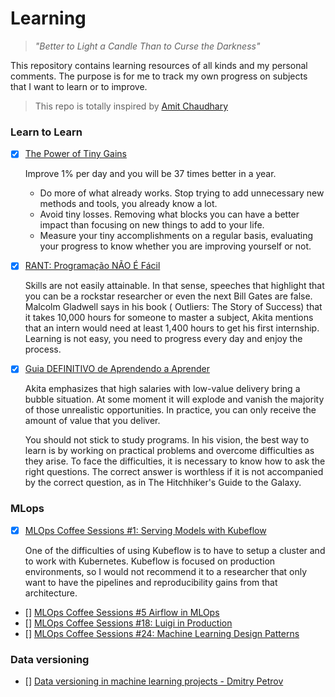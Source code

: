 # Learning

> _"Better to Light a Candle Than to Curse the Darkness"_

This repository contains learning resources of all kinds and my personal comments. The purpose is for me to track my own progress on subjects that I want to learn or to improve.

> This repo is totally inspired by [Amit Chaudhary](https://github.com/amitness/learning)

### Learn to Learn
- [X] [The Power of Tiny Gains](https://jamesclear.com/continuous-improvement)
    
    Improve 1% per day and you will be 37 times better in a year.
    * Do more of what already works. Stop trying to add unnecessary new methods and tools, you already know a lot. 
    * Avoid tiny losses. Removing what blocks you can have a better impact than focusing on new things to add to your life.
    * Measure your tiny accomplishments on a regular basis, evaluating your progress to know whether you are improving yourself or not.
- [X] [RANT: Programação NÃO É Fácil](https://www.youtube.com/watch?v=V7oUDL7E1g4)

    Skills are not easily attainable. In that sense, speeches that highlight that you can be a rockstar researcher or even the next Bill Gates are false. Malcolm Gladwell says in his book ( Outliers: The Story of Success) that it takes 10,000 hours for someone to master a subject, Akita mentions that an intern would need at least 1,400 hours to get his first internship. Learning is not easy, you need to progress every day and enjoy the process.
- [X] [Guia DEFINITIVO de Aprendendo a Aprender](https://www.youtube.com/watch?v=oUPaJxk6TZ0)

    Akita emphasizes that high salaries with low-value delivery bring a bubble situation. At some moment it will explode and vanish the majority of those unrealistic opportunities. 
    In practice, you can only receive the amount of value that you deliver.

    You should not stick to study programs. In his vision, the best way to learn is by working on practical problems and overcome difficulties as they arise.
    To face the difficulties, it is necessary to know how to ask the right questions. The correct answer is worthless if it is not accompanied by the correct question, as in The Hitchhiker's Guide to the Galaxy.

### MLops
- [X] [MLOps Coffee Sessions #1: Serving Models with Kubeflow](https://www.youtube.com/watch?v=NNXoZ53gHyE&list=PL3vkEKxWd-ut8z29en9gIluPXkMM3ISIr&index=1)
    
    One of the difficulties of using Kubeflow is to have to setup a cluster and to work with Kubernetes. Kubeflow is focused on production environments, so I would not recommend it to a researcher that only want to have the pipelines and reproducibility gains from that architecture.
- [] [MLOps Coffee Sessions #5 Airflow in MLOps](https://www.youtube.com/watch?v=7dcUWLrGLMw&list=PL3vkEKxWd-ut8z29en9gIluPXkMM3ISIr&index=5)
- [] [MLOps Coffee Sessions #18: Luigi in Production](https://www.youtube.com/watch?v=ShBod1yXUeg&list=PL3vkEKxWd-ut8z29en9gIluPXkMM3ISIr&index=16)
- [] [MLOps Coffee Sessions #24: Machine Learning Design Patterns](https://www.youtube.com/watch?v=nwsTV2Q4hI0&list=PL3vkEKxWd-ut8z29en9gIluPXkMM3ISIr&index=22)

### Data versioning
- [] [Data versioning in machine learning projects - Dmitry Petrov](https://www.youtube.com/watch?v=BneW7jgB298)